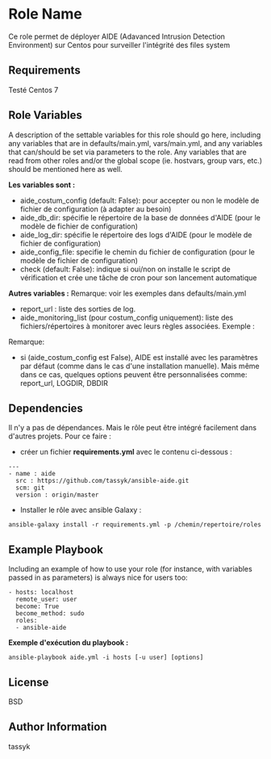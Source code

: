 Role Name
=========

Ce role permet de déployer AIDE (Adavanced Intrusion Detection Environment) sur Centos pour surveiller l'intégrité des files system

Requirements
------------

Testé Centos 7

Role Variables
--------------

A description of the settable variables for this role should go here, including any variables that are in defaults/main.yml, vars/main.yml, and any variables that can/should be set via parameters to the role. Any variables that are read from other roles and/or the global scope (ie. hostvars, group vars, etc.) should be mentioned here as well.

**Les variables sont :**
- aide_costum_config (default: False): pour accepter ou non le modèle de fichier de configuration (à adapter au besoin)
- aide_db_dir: spécifie le répertoire de la base de données d'AIDE (pour le modèle de fichier de configuration)
- aide_log_dir: spécifie le répertoire des logs d'AIDE (pour le modèle de fichier de configuration)
- aide_config_file: specifie le chemin du fichier de configuration (pour le modèle de fichier de configuration)
- check (default: False): indique si oui/non on installe le script de vérification et crée une tâche de cron pour son lancement automatique

**Autres variables :**
Remarque: voir les exemples dans defaults/main.yml
- report_url : liste des sorties de log. 
- aide_monitoring_list (pour costum_config uniquement): liste des fichiers/répertoires à monitorer avec leurs règles associées. Exemple :
  

Remarque: 
- si (aide_costum_config est False), AIDE est installé avec les paramètres par défaut (comme dans le cas d'une installation manuelle). Mais même dans ce cas, quelques options peuvent être personnalisées comme: report_url, LOGDIR, DBDIR


Dependencies
------------

Il n'y a pas de dépendances. Mais le rôle peut être intégré facilement dans d'autres projets. Pour ce faire :
- créer un fichier **requirements.yml** avec le contenu ci-dessous :
```
---
- name : aide
  src : https://github.com/tassyk/ansible-aide.git
  scm: git
  version : origin/master
```
- Installer le rôle avec ansible Galaxy :
```
ansible-galaxy install -r requirements.yml -p /chemin/repertoire/roles
```
Example Playbook
----------------

Including an example of how to use your role (for instance, with variables passed in as parameters) is always nice for users too:

    - hosts: localhost
      remote_user: user
      become: True
      become_method: sudo
      roles:
      - ansible-aide

**Exemple d'exécution du playbook :**
```
ansible-playbook aide.yml -i hosts [-u user] [options]
```


License
-------

BSD

Author Information
------------------
tassyk
